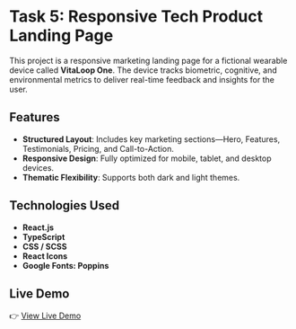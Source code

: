 # Task 5: Responsive Tech Product Landing Page

This project is a responsive marketing landing page for a fictional wearable device called **VitaLoop One**. The device tracks biometric, cognitive, and environmental metrics to deliver real-time feedback and insights for the user.

## Features

- **Structured Layout**: Includes key marketing sections—Hero, Features, Testimonials, Pricing, and Call-to-Action.
- **Responsive Design**: Fully optimized for mobile, tablet, and desktop devices.
- **Thematic Flexibility**: Supports both dark and light themes.

## Technologies Used

- **React.js**
- **TypeScript**
- **CSS / SCSS**
- **React Icons**
- **Google Fonts: Poppins**

## Live Demo

👉 [View Live Demo](https://elevvopaths-task-5-landing-page.vercel.app/)
